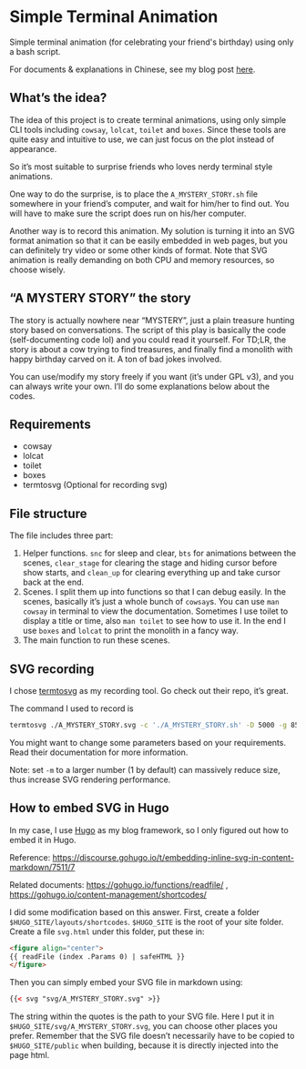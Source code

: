 # Simple Terminal Animation

Simple terminal animation (for celebrating your friend's birthday) using only a bash script.

For documents & explanations in Chinese, see my blog post [here](https://stevehawk.tk/posts/).

## What’s the idea?

The idea of this project is to create terminal animations, using only simple CLI tools including `cowsay`, `lolcat`, `toilet` and `boxes`. Since these tools are quite easy and intuitive to use, we can just focus on the plot instead of appearance. 

So it’s most suitable to surprise friends who loves nerdy terminal style animations.

One way to do the surprise, is to place the `A_MYSTERY_STORY.sh` file somewhere in your friend’s computer, and wait for him/her to find out. You will have to make sure the script does run on his/her computer.

Another way is to record this animation. My solution is turning it into an SVG format animation so that it can be easily embedded in web pages, but you can definitely try video or some other kinds of format. Note that SVG animation is really demanding on both CPU and memory resources, so choose wisely.

## “A MYSTERY STORY” the story

The story is actually nowhere near “MYSTERY”, just a plain treasure hunting story based on conversations. The script of this play is basically the code (self-documenting code lol) and you could read it yourself. For TD;LR, the story is about a cow trying to find treasures, and finally find a monolith with happy birthday carved on it. A ton of bad jokes involved.

You can use/modify my story freely if you want (it’s under GPL v3), and you can always write your own. I’ll do some explanations below about the codes.

## Requirements

- cowsay
- lolcat
- toilet
- boxes
- termtosvg (Optional for recording svg)

## File structure

The file includes three part:

1. Helper functions. `snc` for sleep and clear, `bts` for animations between the scenes, `clear_stage` for clearing the stage and hiding cursor before show starts, and `clean_up` for clearing everything up and take cursor back at the end.
2. Scenes. I split them up into functions so that I can debug easily. In the scenes, basically it’s just a whole bunch of `cowsay`s. You can use `man cowsay` in terminal to view the documentation. Sometimes I use toilet to display a title or time, also `man toilet` to see how to use it. In the end I use `boxes` and `lolcat` to print the monolith in a fancy way.
3. The main function to run these scenes.

## SVG recording

I chose [termtosvg](https://github.com/nbedos/termtosvg) as my recording tool. Go check out their repo, it’s great.

The command I used to record is

```bash
termtosvg ./A_MYSTERY_STORY.svg -c './A_MYSTERY_STORY.sh' -D 5000 -g 85x35 -m 200 -t window_frame_js
```

You might want to change some parameters based on your requirements. Read their documentation for more information.

Note: set `-m` to a larger number (1 by default) can massively reduce size, thus increase SVG rendering performance.

## How to embed SVG in Hugo

In my case, I use [Hugo](https://gohugo.io/) as my blog framework, so I only figured out how to embed it in Hugo.

Reference: https://discourse.gohugo.io/t/embedding-inline-svg-in-content-markdown/7511/7

Related documents: https://gohugo.io/functions/readfile/ , https://gohugo.io/content-management/shortcodes/

I did some modification based on this answer. First, create a folder `$HUGO_SITE/layouts/shortcodes`. `$HUGO_SITE` is the root of your site folder. Create a file `svg.html` under this folder, put these in:

```html
<figure align="center">
{{ readFile (index .Params 0) | safeHTML }}
</figure>
```

Then you can simply embed your SVG file in markdown using:

```html
{{< svg "svg/A_MYSTERY_STORY.svg" >}}
```

The string within the quotes is the path to your SVG file. Here I put it in `$HUGO_SITE/svg/A_MYSTERY_STORY.svg`, you can choose other places you prefer. Remember that the SVG file doesn’t necessarily have to be copied to `$HUGO_SITE/public` when building, because it is directly injected into the page html.